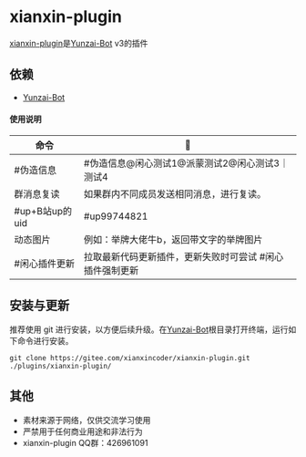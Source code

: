 # xianxin-plugin

[xianxin-plugin](https://gitee.com/xianxincoder/xianxin-plugin)是[Yunzai-Bot](https://gitee.com/Le-niao/Yunzai-Bot) v3的插件

## 依赖

- [Yunzai-Bot](https://gitee.com/Le-niao/Yunzai-Bot)

#### 使用说明


| 命令 | 🌰 |
| --- | --- |
| #伪造信息 | #伪造信息@闲心测试1@派蒙测试2@闲心测试3｜测试4
| 群消息复读 | 如果群内不同成员发送相同消息，进行复读。 |
| #up+B站up的uid | #up99744821 |
| 动态图片 | 例如：举牌大佬牛b，返回带文字的举牌图片 |
| #闲心插件更新 | 拉取最新代码更新插件，更新失败时可尝试 #闲心插件强制更新 |


## 安装与更新

推荐使用 git 进行安装，以方便后续升级。在[Yunzai-Bot](https://gitee.com/Le-niao/Yunzai-Bot)根目录打开终端，运行如下命令进行安装。

```base
git clone https://gitee.com/xianxincoder/xianxin-plugin.git ./plugins/xianxin-plugin/
```

## 其他
- 素材来源于网络，仅供交流学习使用
- 严禁用于任何商业用途和非法行为
- xianxin-plugin QQ群：426961091
